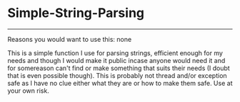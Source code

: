 # Simple-String-Parsing

***
Reasons you would want to use this:
none

This is a simple function I use for parsing strings, efficient enough for my needs and though I would make it public incase anyone would need it and for somereason can't find or make something that suits their needs (I doubt that is even possible though). This is probably not thread and/or exception safe as I have no clue either what they are or how to make them safe. Use at your own risk.
